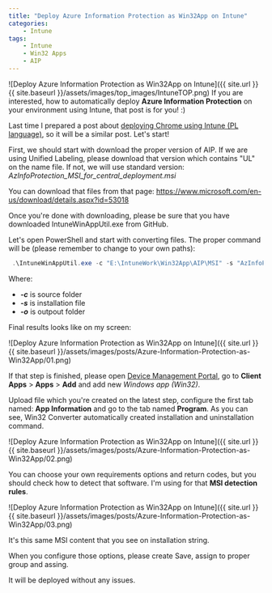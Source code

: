 ```yaml
---
title: "Deploy Azure Information Protection as Win32App on Intune"
categories:
    - Intune
tags:
    - Intune
    - Win32 Apps
    - AIP
---
```

![Deploy Azure Information Protection as Win32App on Intune]({{ site.url }}{{ site.baseurl }}/assets/images/top_images/IntuneTOP.png) If you are interested, how to automatically deploy **Azure Information Protection** on your environment using Intune, that post is for you! :)

Last time I prepared a post about [deploying Chrome using Intune (PL language)](https://www.piesik.me/2019/05/05/deployment-chrome-za-pomoca-intune/#), so it will be a similar post. Let's start!

First, we should start with download the proper version of AIP. If we are using Unified Labeling, please download that version which contains "UL" on the name file. If not, we will use standard version: *AzInfoProtection_MSI_for_central_deployment.msi*

You can download that files from that page: https://www.microsoft.com/en-us/download/details.aspx?id=53018

Once you're done with downloading, please be sure that you have downloaded IntuneWinAppUtil.exe from GitHub. 

Let's open PowerShell and start with converting files. The proper command will be (please remember to change to your own paths):

```powershell
 .\IntuneWinAppUtil.exe -c "E:\IntuneWork\Win32App\AIP\MSI" -s "AzInfoProtection_MSI_for_central_deployment.msi" -o "E:\IntuneWork\Win32App\AIP\FinalFiles"
 ```

Where:

* ***-c*** is source folder
* ***-s*** is installation file
* ***-o*** is outpout folder

Final results looks like on my screen:

![Deploy Azure Information Protection as Win32App on Intune]({{ site.url }}{{ site.baseurl }}/assets/images/posts/Azure-Information-Protection-as-Win32App/01.png)

If that step is finished, please open [Device Management Portal](https://devicemanagement.portal.azure.com/), go to **Client Apps** > **Apps** > **Add**  and add new *Windows app (Win32)*.

Upload file which you're created on the latest step, configure the first tab named: **App Information** and go to the tab named **Program**. As you can see, Win32 Converter automatically created installation and uninstallation command.

![Deploy Azure Information Protection as Win32App on Intune]({{ site.url }}{{ site.baseurl }}/assets/images/posts/Azure-Information-Protection-as-Win32App/02.png)

You can choose your own requirements options and return codes, but you should check how to detect that software. I'm using for that **MSI detection rules**.

![Deploy Azure Information Protection as Win32App on Intune]({{ site.url }}{{ site.baseurl }}/assets/images/posts/Azure-Information-Protection-as-Win32App/03.png)

It's this same MSI content that you see on installation string.

When you configure those options, please create Save, assign to proper group and assing.

It will be deployed without any issues.
